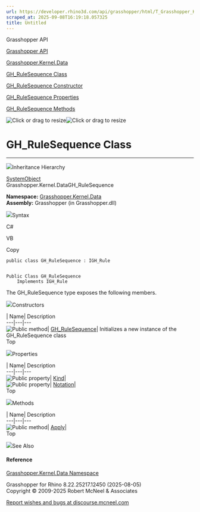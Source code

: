 ```yaml
---
url: https://developer.rhino3d.com/api/grasshopper/html/T_Grasshopper_Kernel_Data_GH_RuleSequence.htm
scraped_at: 2025-09-08T16:19:18.057325
title: Untitled
---
```


Grasshopper API

[Grasshopper API](../html/723c01da-9986-4db2-8f53-6f3a7494df75.htm
"Grasshopper API")

[Grasshopper.Kernel.Data](../html/N_Grasshopper_Kernel_Data.htm
"Grasshopper.Kernel.Data")

[GH_RuleSequence Class](../html/T_Grasshopper_Kernel_Data_GH_RuleSequence.htm
"GH_RuleSequence Class")

[GH_RuleSequence Constructor
](../html/M_Grasshopper_Kernel_Data_GH_RuleSequence__ctor.htm "GH_RuleSequence
Constructor ")

[GH_RuleSequence
Properties](../html/Properties_T_Grasshopper_Kernel_Data_GH_RuleSequence.htm
"GH_RuleSequence Properties")

[GH_RuleSequence
Methods](../html/Methods_T_Grasshopper_Kernel_Data_GH_RuleSequence.htm
"GH_RuleSequence Methods")

![Click or drag to resize](../icons/TocOpen.gif)![Click or drag to
resize](../icons/TocClose.gif)

# GH_RuleSequence Class  
  
---  
  
![](../icons/SectionExpanded.png)Inheritance Hierarchy

[SystemObject](https://docs.microsoft.com/dotnet/api/system.object)  
Grasshopper.Kernel.DataGH_RuleSequence  

**Namespace:** [Grasshopper.Kernel.Data](N_Grasshopper_Kernel_Data.htm)  
**Assembly:** Grasshopper (in Grasshopper.dll)

![](../icons/SectionExpanded.png)Syntax

C#

VB

Copy

    
    
    public class GH_RuleSequence : IGH_Rule
    
    
    Public Class GH_RuleSequence
    	Implements IGH_Rule

The GH_RuleSequence type exposes the following members.

![](../icons/SectionExpanded.png)Constructors

| Name| Description  
---|---|---  
![Public method](../icons/pubmethod.gif)|
[GH_RuleSequence](M_Grasshopper_Kernel_Data_GH_RuleSequence__ctor.htm)|
Initializes a new instance of the GH_RuleSequence class  
Top

![](../icons/SectionExpanded.png)Properties

| Name| Description  
---|---|---  
![Public property](../icons/pubproperty.gif)|
[Kind](P_Grasshopper_Kernel_Data_GH_RuleSequence_Kind.htm)|  
![Public property](../icons/pubproperty.gif)|
[Notation](P_Grasshopper_Kernel_Data_GH_RuleSequence_Notation.htm)|  
Top

![](../icons/SectionExpanded.png)Methods

| Name| Description  
---|---|---  
![Public method](../icons/pubmethod.gif)|
[Apply](M_Grasshopper_Kernel_Data_GH_RuleSequence_Apply.htm)|  
Top

![](../icons/SectionExpanded.png)See Also

#### Reference

[Grasshopper.Kernel.Data Namespace](N_Grasshopper_Kernel_Data.htm)

Grasshopper for Rhino 8.22.25217.12450 (2025-08-05)  
Copyright © 2009-2025 Robert McNeel & Associates

[Report wishes and bugs at
discourse.mcneel.com](https://discourse.mcneel.com/c/grasshopper)

